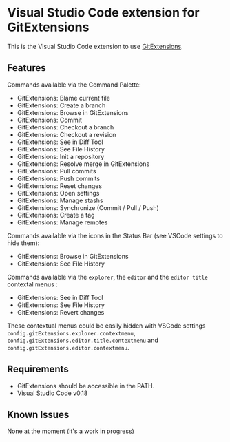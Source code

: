 # Visual Studio Code extension for GitExtensions

This is the Visual Studio Code extension to use [GitExtensions](http://gitextensions.github.io/).

## Features

Commands available via the Command Palette:

* GitExtensions: Blame current file
* GitExtensions: Create a branch
* GitExtensions: Browse in GitExtensions
* GitExtensions: Commit
* GitExtensions: Checkout a branch
* GitExtensions: Checkout a revision
* GitExtensions: See in Diff Tool
* GitExtensions: See File History
* GitExtensions: Init a repository
* GitExtensions: Resolve merge in GitExtensions
* GitExtensions: Pull commits
* GitExtensions: Push commits
* GitExtensions: Reset changes
* GitExtensions: Open settings
* GitExtensions: Manage stashs
* GitExtensions: Synchronize (Commit / Pull / Push)
* GitExtensions: Create a tag
* GitExtensions: Manage remotes

Commands available via the icons in the Status Bar (see VSCode settings to hide them):

* GitExtensions: Browse in GitExtensions
* GitExtensions: See File History


Commands available via the `explorer`, the `editor` and the `editor title` contextal menus :

* GitExtensions: See in Diff Tool
* GitExtensions: See File History
* GitExtensions: Revert changes

These contextual menus could be easily hidden with VSCode settings `config.gitExtensions.explorer.contextmenu`, `config.gitExtensions.editor.title.contextmenu` and `config.gitExtensions.editor.contextmenu`.

## Requirements

* GitExtensions should be accessible in the PATH.
* Visual Studio Code v0.18

## Known Issues

None at the moment (it's a work in progress)


